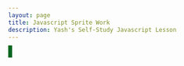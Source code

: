 ```yaml
---
layout: page
title: Javascript Sprite Work
description: Yash's Self-Study Javascript Lesson
---
```


<style>
    #gameCanvasUnique {
        border: 4px solid rgb(4, 102, 33); /* Green border for the canvas */
    }
</style>

<canvas id="gameCanvasUnique" width="1280" height="1280"></canvas>

<script>
// Outer function is required by Jupyter Notebook to avoid conflicts
function defineAndDrawSprite() {

    /**
     * Function to define the sprite metadata for Tux the penguin
     * @returns {Object} spriteMetaData - The metadata for the Tux sprite
     */

    /**
     * Function to define the sprite metadata for Tux the penguin
     * @returns {Object} spriteMetaData - The metadata for the Tux sprite
     */
     function MarioSpriteMetaData() {
        // NPC sprite data (Tux the penguin)
        const isLocal =  window.location.protocol === 'vscode-webview:' | false;
        const baseUrl = isLocal ? '.' : '/yash_2025';
        const spriteMetaData = {
            name: 'mario',
            src: `${baseUrl}/images/knight.png`,
            orientation: {
                rows: 8,
                columns: 24,
            },
            scale: {
                x: 1.00,
                y: 1.00  
            }
        };

        return spriteMetaData;
    }


    /**
     * Class to handle the canvas data and drawing of the sprite
     */
    class CanvasData {
        constructor(spriteMetaData) {
            this.spriteMetaData = spriteMetaData;
            this.INIT_POSITION = { x: 0, y: 0 };
            this.canvas = document.getElementById('gameCanvasUnique');
            this.ctx = this.canvas.getContext('2d');
            this.spriteImage = new Image();
            this.spriteImage.src = spriteMetaData.src;
            this.spriteImage.onload = () => this.draw(); // Ensure draw is called after image is loaded
        }

        // Method to draw each sprite individually
        draw() {
            // This is the size of the sprite file, calculated from the PNG file 
            this.ctx.filter = 'invert(100%)';
            const sheetWidth = this.spriteImage.width; 
            const sheetHeight = this.spriteImage.height;
            // This meta data describes the sprite sheet
            const rows = this.spriteMetaData.orientation.rows;
            const cols = this.spriteMetaData.orientation.columns;
            const jagged = this.spriteMetaData.orientation.jagged || null;
            const header = this.spriteMetaData.orientation.header || 0;
            const pad = this.spriteMetaData.orientation.pad || 0;
            // This is the initial output position on the canvas
            const x = this.INIT_POSITION.x;
            const y = this.INIT_POSITION.y;

            // Calculate the dimensions of each individual sprite
            const spriteWidth = sheetWidth / cols;
            const spriteHeight = (sheetHeight - header * rows) / rows;

            console.log(`Sprite Sheet Dimensions: ${sheetWidth}x${sheetHeight}`);
            console.log(`Individual Sprite Dimensions: ${spriteWidth}x${spriteHeight}`);
            console.log(`Rows: ${rows}, Columns: ${cols}`);

            // Nested for loop to draw 2-dimensional sprite sheet
            for (let row = 0; row < rows; row++) {
                const columnsInRow = jagged ? jagged[row] || cols : cols;
                for (let col = 0; col < columnsInRow; col++) {
                    // Calculate the source coordinates and dimensions
                    const srcX = col * spriteWidth + (pad * col);
                    const srcY = row * (spriteHeight + header) - (pad * row);
                    const srcWidth = spriteWidth - (pad * 4) - (col + pad); // Subtract 8 pixels (4 from each side)
                    const srcHeight = spriteHeight - (pad * 2); // Subtract 8 pixels (4 from each side)

                    // Calculate the destination coordinates and dimensions
                    const destX = x + col * spriteWidth * this.spriteMetaData.scale.x;
                    const destY = y + row * spriteHeight * this.spriteMetaData.scale.y;
                    const destWidth = spriteWidth * this.spriteMetaData.scale.x;
                    const destHeight = spriteHeight * this.spriteMetaData.scale.y;

                    console.log(`Drawing row: ${row}, column: ${col}`);
                    console.log(`Source: (${srcX}, ${srcY}, ${spriteWidth}, ${spriteHeight})`);
                    console.log(`Destination: (${destX}, ${destY}, ${destWidth}, ${destHeight})`);

                    this.ctx.drawImage(
                        this.spriteImage,
                        srcX, srcY + header, srcWidth, srcHeight, // Source rectangle
                        destX, destY, destWidth, destHeight // Destination rectangle
                    );
                }
            }
        }
    }

    // Setup to Tux sprite
    //const tux = new CanvasData(TuxSpriteMetaData());
    const mario = new CanvasData(MarioSpriteMetaData());
}

defineAndDrawSprite();
</script>